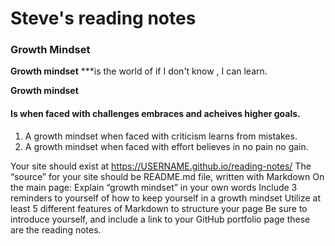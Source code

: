 # Steve's reading notes

### Growth Mindset

**Growth mindset** 
 ***is the world of if I don't know , I can learn.

**Growth mindset** 

#### Is when faced with challenges embraces and acheives higher goals.
1. A growth mindset when faced with criticism learns from mistakes.
1. A growth mindset when faced with effort believes in no pain no gain.



Your site should exist at https://USERNAME.github.io/reading-notes/
The “source” for your site should be README.md file, written with Markdown
On the main page:
Explain “growth mindset” in your own words
Include 3 reminders to yourself of how to keep yourself in a growth mindset
Utilize at least 5 different features of Markdown to structure your page
Be sure to introduce yourself, and include a link to your GitHub portfolio page
these are the reading notes.
